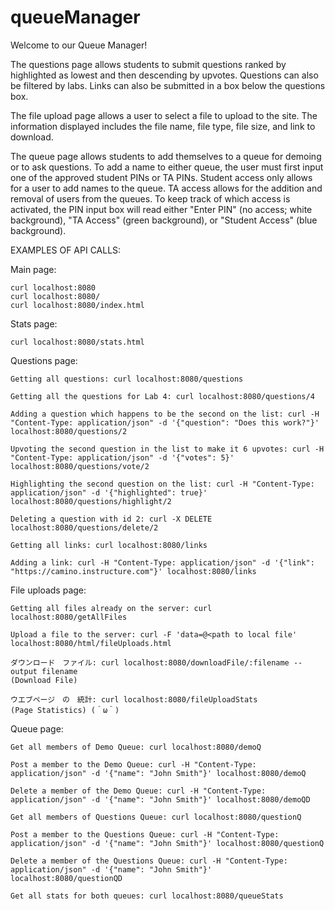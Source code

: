 # queueManager

Welcome to our Queue Manager!

The questions page allows students to submit questions ranked by highlighted as lowest and then descending by upvotes. Questions can also be filtered by labs. Links can also be submitted in a box below the questions box.

The file upload page allows a user to select a file to upload to the site. The information displayed includes the file name, file type, file size, and link to download.

The queue page allows students to add themselves to a queue for demoing or to ask questions. To add a name to either queue, the user must first input one of the approved student PINs or TA PINs. Student access only allows for a user to add names to the queue. TA access allows for the addition and removal of users from the queues. To keep track of which access is activated, the PIN input box will read either "Enter PIN" (no access; white background), "TA Access" (green background), or "Student Access" (blue background).

EXAMPLES OF API CALLS:

Main page:

    curl localhost:8080
    curl localhost:8080/
    curl localhost:8080/index.html
    
Stats page:

    curl localhost:8080/stats.html
    
Questions page:
    
    Getting all questions: curl localhost:8080/questions 
    
    Getting all the questions for Lab 4: curl localhost:8080/questions/4 
    
    Adding a question which happens to be the second on the list: curl -H "Content-Type: application/json" -d '{"question": "Does this work?"}' localhost:8080/questions/2
    
    Upvoting the second question in the list to make it 6 upvotes: curl -H "Content-Type: application/json" -d '{"votes": 5}' localhost:8080/questions/vote/2
    
    Highlighting the second question on the list: curl -H "Content-Type: application/json" -d '{"highlighted": true}' localhost:8080/questions/highlight/2
    
    Deleting a question with id 2: curl -X DELETE localhost:8080/questions/delete/2 
    
    Getting all links: curl localhost:8080/links
    
    Adding a link: curl -H "Content-Type: application/json" -d '{"link": "https://camino.instructure.com"}' localhost:8080/links

File uploads page:
    
    Getting all files already on the server: curl localhost:8080/getAllFiles
    
    Upload a file to the server: curl -F 'data=@<path to local file' localhost:8080/html/fileUploads.html
    
    ダウンロード　ファイル: curl localhost:8080/downloadFile/:filename --output filename
    (Download File)
    
    ウエブページ　の　統計: curl localhost:8080/fileUploadStats
    (Page Statistics) (＾ω＾)

Queue page: 

    Get all members of Demo Queue: curl localhost:8080/demoQ
    
    Post a member to the Demo Queue: curl -H "Content-Type: application/json" -d '{"name": "John Smith"}' localhost:8080/demoQ
    
    Delete a member of the Demo Queue: curl -H "Content-Type: application/json" -d '{"name": "John Smith"}' localhost:8080/demoQD
    
    Get all members of Questions Queue: curl localhost:8080/questionQ
    
    Post a member to the Questions Queue: curl -H "Content-Type: application/json" -d '{"name": "John Smith"}' localhost:8080/questionQ
    
    Delete a member of the Questions Queue: curl -H "Content-Type: application/json" -d '{"name": "John Smith"}' localhost:8080/questionQD
    
    Get all stats for both queues: curl localhost:8080/queueStats
